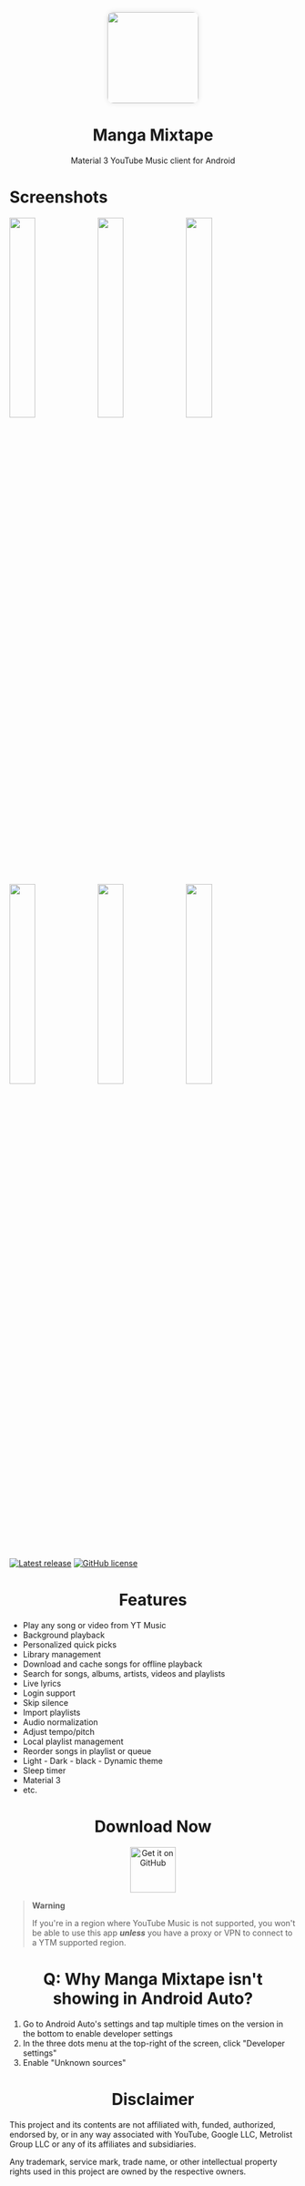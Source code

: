 <div align="center">
  <img src="https://i.pinimg.com/originals/5i/6O/Xs/W5i6OXsiW.jpg" width="160" height="160" style="display: block; margin: 0 auto; border-radius: 10px; box-shadow: 0 0 10px rgba(0, 0, 0, 0.1);">
  <h1>Manga Mixtape</h1>
  <p>Material 3 YouTube Music client for Android</p>
</div>

<h1>Screenshots</h1>

  <img src="https://github.com/mostafaalagamy/Metrolist/blob/dev/fastlane/metadata/android/images/screenshots/screenshot_1.jpeg" width="30%" />
  <img src="https://github.com/mostafaalagamy/Metrolist/blob/dev/fastlane/metadata/android/images/screenshots/screenshot_2.jpeg" width="30%" />
  <img src="https://github.com/mostafaalagamy/Metrolist/blob/dev/fastlane/metadata/android/images/screenshots/screenshot_3.jpeg" width="30%" />

  <img src="https://github.com/mostafaalagamy/Metrolist/blob/dev/fastlane/metadata/android/images/screenshots/screenshot_4.jpeg" width="30%" />
  <img src="https://github.com/mostafaalagamy/Metrolist/blob/dev/fastlane/metadata/android/images/screenshots/screenshot_5.jpeg" width="30%" />
  <img src="https://github.com/mostafaalagamy/Metrolist/blob/dev/fastlane/metadata/android/images/screenshots/screenshot_6.jpeg" width="30%" />
</p>

[![Latest release](https://img.shields.io/github/v/release/mostafaalagamy/Metrolist?style=for-the-badge)](https://github.com/mostafaalagamy/Metrolist/releases)
[![GitHub license](https://img.shields.io/github/license/mostafaalagamy/metrolist?style=for-the-badge)](https://github.com/mostafaalagamy/Metrolist/blob/dev/LICENSE)
</div>

<div align="center">
<h1>Features</h1>
 </div>
 
- Play any song or video from YT Music
- Background playback 
- Personalized quick picks 
- Library management 
- Download and cache songs for offline playback
- Search for songs, albums, artists, videos and playlists
- Live lyrics 
- Login support 
- Skip silence 
- Import playlists 
- Audio normalization 
- Adjust tempo/pitch 
- Local playlist management
- Reorder songs in playlist or queue 
- Light - Dark - black - Dynamic theme
- Sleep timer
- Material 3 
- etc.

<div align="center">
<h1>Download Now</h1>

[<img src="https://raw.githubusercontent.com/WSTxda/QP-Gallery-Releases/master/Images/GitHub.svg"
alt='Get it on GitHub'
height="80">](https://github.com/mostafaalagamy/Metrolist/releases/latest/download/Metrolist.apk)

</div>

> **Warning**
>
>If you're in a region where YouTube Music is not supported, you won't be able to use this app
***unless*** you have a proxy or VPN to connect to a YTM supported region.

<div align="center">
<h1> Q: Why Manga Mixtape isn't showing in Android Auto? </h1>
</div>

1. Go to Android Auto's settings and tap multiple times on the version in the bottom to enable
   developer settings
2. In the three dots menu at the top-right of the screen, click "Developer settings"
3. Enable "Unknown sources"

<div align="center">
<h1>Disclaimer</h1>
</div>

This project and its contents are not affiliated with, funded, authorized, endorsed by, or in any way associated with YouTube, Google LLC, Metrolist Group LLC or any of its affiliates and subsidiaries.

Any trademark, service mark, trade name, or other intellectual property rights used in this project are owned by the respective owners.
